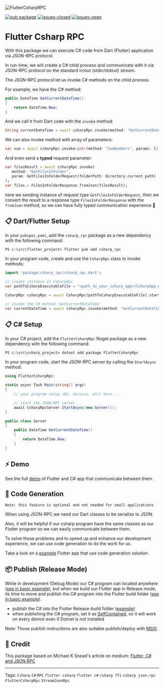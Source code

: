 ![FlutterCsharpRPC](https://raw.githubusercontent.com/YehudaKremer/FlutterCsharpRpc/main/docs/assets/csharp_rpc_logo.png)

[![pub package](https://img.shields.io/pub/v/csharp_rpc.svg?color=blue)](https://pub.dev/packages/csharp_rpc) [![issues-closed](https://img.shields.io/github/issues-closed/YehudaKremer/FlutterCsharpRpc?color=green)](https://github.com/YehudaKremer/FlutterCsharpRpc/issues?q=is%3Aissue+is%3Aclosed) [![issues-open](https://img.shields.io/github/issues-raw/YehudaKremer/FlutterCsharpRpc)](https://github.com/YehudaKremer/FlutterCsharpRpc/issues)

# Flutter Csharp RPC

With this package we can execute C# code from Dart (Flutter) application via JSON-RPC protocol.

In run-time, we will create a C# child process and communicate with it via JSON-RPC protocol on the standard in/out (stdin/stdout) stream.

The JSON-RPC protocol let us invoke C# methods on the child process.

For example, we have the C# method:

```csharp
public DateTime GetCurrentDateTime()
{
    return DateTime.Now;
}
```

And we call it from Dart code with the `invoke` method:

```Dart
String currentDateTime = await csharpRpc.invoke(method: "GetCurrentDateTime");
```

We can also invoke method with array of parameters:

```Dart
var sum = await csharpRpc.invoke<int>(method: "SumNumbers", params: [2, 3]);
```

And even send a **typed** request parameter:

```Dart
var filesResult = await csharpRpc.invoke(
   method: "GetFilesInFolder",
   param: GetFilesInFolderRequest(folderPath: Directory.current.path)
);
var files = FilesInFolderResponse.fromJson(filesResult);
```

here we sending instance of request type `GetFilesInFolderRequest`,
then we convert the result to a response type `FilesInFolderResponse` with the `fromJson` method, so we can have fully typed communication experience 🎉

## 📋 Dart/Flutter Setup

In your `pubspec.yaml`, add the `csharp_rpc` package as a new dependency with
the following command:

```console
PS c:\src\flutter_project> flutter pub add csharp_rpc
```

In your program code, create and use the `CsharpRpc` class to invoke methods:

```Dart
import 'package:csharp_rpc/csharp_rpc.dart';

// create instance of CsharpRpc
var pathToCsharpExecutableFile = "<path_to_your_csharp_app>/CsharpApp.exe";

CsharpRpc csharpRpc = await CsharpRpc(pathToCsharpExecutableFile).start();

// invoke the C# method 'GetCurrentDateTime'
var currentDateTime = await csharpRpc.invoke(method: "GetCurrentDateTime");
```

## 📋 C# Setup

In your C# project, add the `FlutterCsharpRpc` Nuget package as a new dependency with
the following command:

```console
PS c:\src\csharp_project> dotnet add package FlutterCsharpRpc
```

In your program code, start the JSON-RPC server by calling the `StartAsync` method:

```csharp
using FlutterCsharpRpc;

static async Task Main(string[] args)
{
    // your program setup (DI, service, etc) here...

    // start the JSON-RPC server
    await CsharpRpcServer.StartAsync(new Server());
}

public class Server
{
    public DateTime GetCurrentDateTime()
    {
        return DateTime.Now;
    }
}
```

## ⚡ Demo

See the full [demo](https://github.com/YehudaKremer/FlutterCsharpRpc/tree/main/example/basic) of Flutter and C# app that communicate between them.

## 🤖 Code Generation

`Note: this feature is optional and not needed for small applications`

When using JSON-RPC we need our Dart classes to be serialize to JSON.

Also, it will be helpful if our csharp program have the same classes as our Flutter program so we can easily communicate between them.

To solve those problems and to speed up and enhance our development experience, we can use code generation to do the work for us.

Take a look on a [example](https://github.com/YehudaKremer/FlutterCsharpRpc/tree/main/example/code_generation) Flutter app that use code generation solution.

## 📦 Publish (Release Mode)

While in development (Debug Mode) our C# program can located anywhere ([see in basic example](https://github.com/YehudaKremer/FlutterCsharpRpc/blob/5c57deb2026b15d58bfc9a6d34fcda6a43556ac5/example/basic/flutter_app/lib/main.dart#L17)),
but when we build our Flutter app in Release mode, its time to move and publish the C# program into the Flutter build folder ([see in basic example](https://github.com/YehudaKremer/FlutterCsharpRpc/blob/5c57deb2026b15d58bfc9a6d34fcda6a43556ac5/example/basic/flutter_app/lib/main.dart#LL18C13-L18C13)).

- publish the C# into the Flutter Release-build folder ([example](https://github.com/YehudaKremer/FlutterCsharpRpc/blob/5c57deb2026b15d58bfc9a6d34fcda6a43556ac5/example/basic/CsharpApp/Properties/PublishProfiles/FolderProfile.pubxml#LL5C19-L5C19))
- when publishing the C# program, set it as [SelfContained](https://github.com/YehudaKremer/FlutterCsharpRpc/blob/5c57deb2026b15d58bfc9a6d34fcda6a43556ac5/example/basic/CsharpApp/Properties/PublishProfiles/FolderProfile.pubxml#LL9C1-L9C1), so it will work on every device even if Dotnet is not installed

Note: Those publish instructions are also suitable publish/deploy with [MSIX](https://pub.dev/packages/msix).

## 🙏 Credit

This package based on Michael K Snead's article on medium: [Flutter, C# and JSON RPC](https://medium.com/@aikeru/flutter-c-and-json-rpc-f325be6764bd)

---

Tags: `Csharp` `C#` `RPC` `flutter csharp` `flutter c#` `csharp ffi` `csharp json-rpc` `FlutterCsharpRpc` `StreamJsonRpc`
